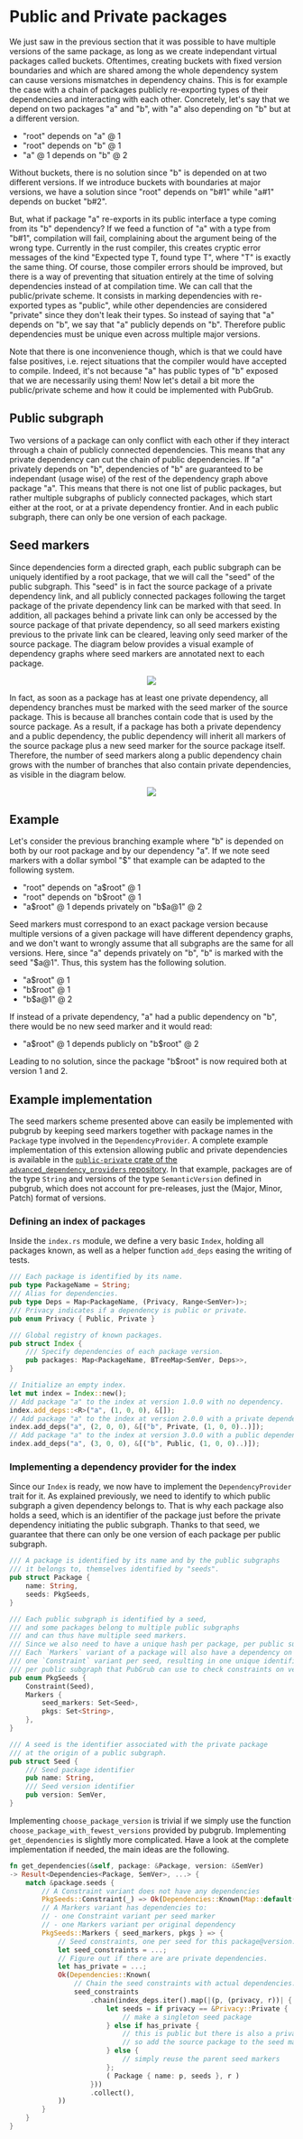 # Public and Private packages

We just saw in the previous section that it was possible to have multiple versions of the same package, as long as we create independant virtual packages called buckets.
Oftentimes, creating buckets with fixed version boundaries and which are shared among the whole dependency system can cause versions mismatches in dependency chains.
This is for example the case with a chain of packages publicly re-exporting types of their dependencies and interacting with each other.
Concretely, let's say that we depend on two packages "a" and "b", with "a" also depending on "b" but at a different version.

- "root" depends on "a" @ 1
- "root" depends on "b" @ 1
- "a" @ 1 depends on "b" @ 2

Without buckets, there is no solution since "b" is depended on at two different versions.
If we introduce buckets with boundaries at major versions, we have a solution since "root" depends on "b#1" while "a#1" depends on bucket "b#2".

But, what if package "a" re-exports in its public interface a type coming from its "b" dependency?
If we feed a function of "a" with a type from "b#1", compilation will fail, complaining about the argument being of the wrong type.
Currently in the rust compiler, this creates cryptic error messages of the kind "Expected type T, found type T", where "T" is exactly the same thing.
Of course, those compiler errors should be improved, but there is a way of preventing that situation entirely at the time of solving dependencies instead of at compilation time.
We can call that the public/private scheme.
It consists in marking dependencies with re-exported types as "public", while other dependencies are considered "private" since they don't leak their types.
So instead of saying that "a" depends on "b", we say that "a" publicly depends on "b".
Therefore public dependencies must be unique even across multiple major versions.

Note that there is one inconvenience though, which is that we could have false positives, i.e. reject situations that the compiler would have accepted to compile.
Indeed, it's not because "a" has public types of "b" exposed that we are necessarily using them!
Now let's detail a bit more the public/private scheme and how it could be implemented with PubGrub.

## Public subgraph

Two versions of a package can only conflict with each other if they interact through a chain of publicly connected dependencies.
This means that any private dependency can cut the chain of public dependencies.
If "a" privately depends on "b", dependencies of "b" are guaranteed to be independant (usage wise) of the rest of the dependency graph above package "a".
This means that there is not one list of public packages, but rather multiple subgraphs of publicly connected packages, which start either at the root, or at a private dependency frontier.
And in each public subgraph, there can only be one version of each package.

## Seed markers

Since dependencies form a directed graph, each public subgraph can be uniquely identified by a root package, that we will call the "seed" of the public subgraph.
This "seed" is in fact the source package of a private dependency link, and all publicly connected packages following the target package of the private dependency link can be marked with that seed.
In addition, all packages behind a private link can only be accessed by the source package of that private dependency, so all seed markers existing previous to the private link can be cleared, leaving only seed marker of the source package.
The diagram below provides a visual example of dependency graphs where seed markers are annotated next to each package.

<div style="text-align:center"><img src="../img/private-seed.svg" /></div>

In fact, as soon as a package has at least one private dependency, all dependency branches must be marked with the seed marker of the source package.
This is because all branches contain code that is used by the source package.
As a result, if a package has both a private dependency and a public dependency, the public dependency will inherit all markers of the source package plus a new seed marker for the source package itself.
Therefore, the number of seed markers along a public dependency chain grows with the number of branches that also contain private dependencies, as visible in the diagram below.

<div style="text-align:center"><img src="../img/multiple-private-seed.svg" /></div>

## Example

Let's consider the previous branching example where "b" is depended on both by our root package and by our dependency "a".
If we note seed markers with a dollar symbol "\$" that example can be adapted to the following system.

- "root" depends on "a\$root" @ 1
- "root" depends on "b\$root" @ 1
- "a\$root" @ 1 depends privately on "b\$a@1" @ 2

Seed markers must correspond to an exact package version because multiple versions of a given package will have different dependency graphs, and we don't want to wrongly assume that all subgraphs are the same for all versions.
Here, since "a" depends privately on "b", "b" is marked with the seed "\$a@1".
Thus, this system has the following solution.

- "a\$root" @ 1
- "b\$root" @ 1
- "b\$a@1" @ 2

If instead of a private dependency, "a" had a public dependency on "b", there would be no new seed marker and it would read:

- "a\$root" @ 1 depends publicly on "b\$root" @ 2

Leading to no solution, since the package "b\$root" is now required both at version 1 and 2.

## Example implementation

The seed markers scheme presented above can easily be implemented with pubgrub by keeping seed markers together with package names in the `Package` type involved in the `DependencyProvider`.
A complete example implementation of this extension allowing public and private dependencies is available in the [`public-private` crate of the `advanced_dependency_providers` repository][public-private-crate].
In that example, packages are of the type `String` and versions of the type `SemanticVersion` defined in pubgrub, which does not account for pre-releases, just the (Major, Minor, Patch) format of versions.

[public-private-crate]: https://github.com/pubgrub-rs/advanced_dependency_providers/tree/main/public-private

### Defining an index of packages

Inside the `index.rs` module, we define a very basic `Index`, holding all packages known, as well as a helper function `add_deps` easing the writing of tests.

```rust
/// Each package is identified by its name.
pub type PackageName = String;
/// Alias for dependencies.
pub type Deps = Map<PackageName, (Privacy, Range<SemVer>)>;
/// Privacy indicates if a dependency is public or private.
pub enum Privacy { Public, Private }

/// Global registry of known packages.
pub struct Index {
    /// Specify dependencies of each package version.
    pub packages: Map<PackageName, BTreeMap<SemVer, Deps>>,
}

// Initialize an empty index.
let mut index = Index::new();
// Add package "a" to the index at version 1.0.0 with no dependency.
index.add_deps::<R>("a", (1, 0, 0), &[]);
// Add package "a" to the index at version 2.0.0 with a private dependency to "b" at versions >= 1.0.0.
index.add_deps("a", (2, 0, 0), &[("b", Private, (1, 0, 0)..)]);
// Add package "a" to the index at version 3.0.0 with a public dependency to "b" at versions >= 1.0.0.
index.add_deps("a", (3, 0, 0), &[("b", Public, (1, 0, 0)..)]);
```

### Implementing a dependency provider for the index

Since our `Index` is ready, we now have to implement the `DependencyProvider` trait for it.
As explained previously, we need to identify to which public subgraph a given dependency belongs to.
That is why each package also holds a seed, which is an identifier of the package just before the private dependency initiating the public subgraph.
Thanks to that seed, we guarantee that there can only be one version of each package per public subgraph.

```rust
/// A package is identified by its name and by the public subgraphs
/// it belongs to, themselves identified by "seeds".
pub struct Package {
    name: String,
    seeds: PkgSeeds,
}

/// Each public subgraph is identified by a seed,
/// and some packages belong to multiple public subgraphs
/// and can thus have multiple seed markers.
/// Since we also need to have a unique hash per package, per public subgraph,
/// Each `Markers` variant of a package will also have a dependency on
/// one `Constraint` variant per seed, resulting in one unique identifier
/// per public subgraph that PubGrub can use to check constraints on versions.
pub enum PkgSeeds {
    Constraint(Seed),
    Markers {
        seed_markers: Set<Seed>,
        pkgs: Set<String>,
    },
}

/// A seed is the identifier associated with the private package
/// at the origin of a public subgraph.
pub struct Seed {
    /// Seed package identifier
    pub name: String,
    /// Seed version identifier
    pub version: SemVer,
}
```

Implementing `choose_package_version` is trivial if we simply use the function `choose_package_with_fewest_versions` provided by pubgrub.
Implementing `get_dependencies` is slightly more complicated.
Have a look at the complete implementation if needed, the main ideas are the following.

```rust
fn get_dependencies(&self, package: &Package, version: &SemVer)
-> Result<Dependencies<Package, SemVer>, ...> {
    match &package.seeds {
        // A Constraint variant does not have any dependencies
        PkgSeeds::Constraint(_) => Ok(Dependencies::Known(Map::default())),
        // A Markers variant has dependencies to:
        // - one Constraint variant per seed marker
        // - one Markers variant per original dependency
        PkgSeeds::Markers { seed_markers, pkgs } => {
            // Seed constraints, one per seed for this package@version.
            let seed_constraints = ...;
            // Figure out if there are are private dependencies.
            let has_private = ...;
            Ok(Dependencies::Known(
                // Chain the seed constraints with actual dependencies.
                seed_constraints
                    .chain(index_deps.iter().map(|(p, (privacy, r))| {
                        let seeds = if privacy == &Privacy::Private {
                            // make a singleton seed package
                        } else if has_private {
                            // this is public but there is also a private dep,
                            // so add the source package to the seed markers
                        } else {
                            // simply reuse the parent seed markers
                        };
                        ( Package { name: p, seeds }, r )
                    }))
                    .collect(),
            ))
        }
    }
}
```
